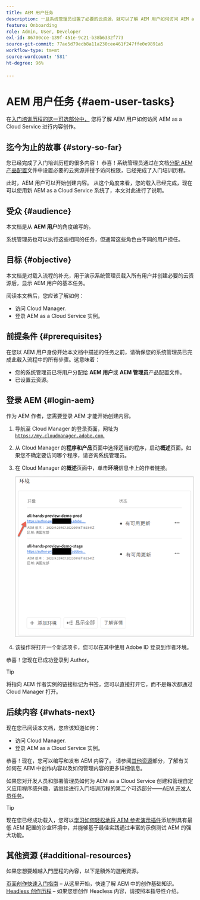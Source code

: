 ```yaml
---
title: AEM 用户任务
description: 一旦系统管理员设置了必要的云资源，就可以了解 AEM 用户如何访问 AEM as a Cloud Service 进行内容创作。
feature: Onboarding
role: Admin, User, Developer
exl-id: 86700cce-139f-451e-9c21-b38b6332f773
source-git-commit: 77ae5d79ecb8a11a230cee461f247ffe0e9891a5
workflow-type: tm+mt
source-wordcount: '581'
ht-degree: 96%

---
```



# AEM 用户任务 {#aem-user-tasks}

在[入门培训历程的这一可选部分中，](overview.md) 您将了解 AEM 用户如何访问 AEM as a Cloud Service 进行内容创作。

## 迄今为止的故事 {#story-so-far}

您已经完成了入门培训历程的很多内容！ 恭喜！系统管理员通过在文档[分配 AEM 产品配置](assign-profiles-aem.md)文件中设置必要的云资源并授予访问权限，已经完成了入门培训历程。

此时，AEM 用户可以开始创建内容。 从这个角度来看，您的载入已经完成，现在可以使用新 AEM as a Cloud Service 系统了，本文对此进行了说明。

## 受众 {#audience}

本文档是从 **AEM 用户**&#x200B;的角度编写的。

系统管理员也可以执行这些相同的任务，但通常这些角色由不同的用户担任。

## 目标 {#objective}

本文档是对载入流程的补充，用于演示系统管理员载入所有用户并创建必要的云资源后，显示 AEM 用户的基本任务。

阅读本文档后，您应该了解如何：

* 访问 Cloud Manager.
* 登录 AEM as a Cloud Service 实例。

## 前提条件 {#prerequisites}

在您以 AEM 用户身份开始本文档中描述的任务之前，请确保您的系统管理员已完成此载入流程中的所有步骤。这意味着：

* 您的系统管理员已将用户分配给 **AEM 用户**&#x200B;或 **AEM 管理员**&#x200B;产品配置文件。
* 已设置云资源。

## 登录 AEM {#login-aem}

作为 AEM 作者，您需要登录 AEM 才能开始创建内容。

1. 导航至 Cloud Manager 的登录页面，网址为[`https://my.cloudmanager.adobe.com`.](https://my.cloudmanager.adobe.com/)

1. 从 Cloud Manager 的&#x200B;**程序和产品**&#x200B;页面中选择适当的程序，启动&#x200B;**概述**&#x200B;页面。如果您不确定要访问哪个程序，请咨询系统管理员。

1. 在 Cloud Manager 的&#x200B;**概述**&#x200B;页面中，单击&#x200B;**环境**&#x200B;信息卡上的作者链接。

   ![环境信息卡](/help/journey-onboarding/assets/author-environ.png)

1. 该操作将打开一个新选项卡，您可以在其中使用 Adobe ID 登录到作者环境。

恭喜！您现在已成功登录到 Author。

>[!TIP]
>
>将指向 AEM 作者实例的链接标记为书签，您可以直接打开它，而不是每次都通过 Cloud Manager 打开。

## 后续内容 {#whats-next}

现在您已阅读本文档，您应该知道如何：

* 访问 Cloud Manager.
* 登录 AEM as a Cloud Service 实例。

恭喜！现在，您可以编写和发布 AEM 内容了。 请参阅[其他资源](#additional-resources)部分，了解有关如何在 AEM 中创作内容以及如何管理内容的更多详细信息。

如果您对开发人员和部署管理员如何为 AEM as a Cloud Service 创建和管理自定义应用程序感兴趣，请继续进行入门培训历程的第二个可选部分——[AEM 开发人员任务](developers.md)。

>[!TIP]
>
>现在您已经成功载入，您可以[学习如何轻松地将 AEM 参考演示插件](/help/journey-sites/demos-add-on/overview.md)添加到具有最低 AEM 配置的沙盒环境中，并能够基于最佳实践通过丰富的示例测试 AEM 的强大功能。

## 其他资源 {#additional-resources}

如果您想要超越入門歷程的內容，以下是額外的選用資源。

[页面创作快速入门指南](/help/sites-cloud/authoring/getting-started/quick-start.md) – 从这里开始，快速了解 AEM 中的创作基础知识。[Headless 创作历程](/help/journey-headless/author/overview.md) – 如果您想创作 Headless 内容，请按照本指导性介绍。
